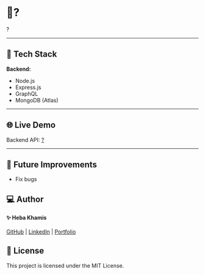 # 📝?
?

---

## 🚀 Tech Stack

**Backend:**  
- Node.js  
- Express.js
- GraphQL 
- MongoDB (Atlas)  

---

## 🌐 Live Demo

Backend API: [?](?)


---

## 🎉 Future Improvements

- Fix bugs 


## 💻 Author
#### ✨ Heba Khamis  
[GitHub](https://github.com/heba-khamis-ramadan) | [LinkedIn](https://www.linkedin.com/in/heba-khamis-ramadan/) | [Portfolio](https://github.com/heba-khamis-ramadan)

## 📄 License
This project is licensed under the MIT License.
